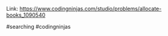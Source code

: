 Link: https://www.codingninjas.com/studio/problems/allocate-books_1090540

#searching #codingninjas 